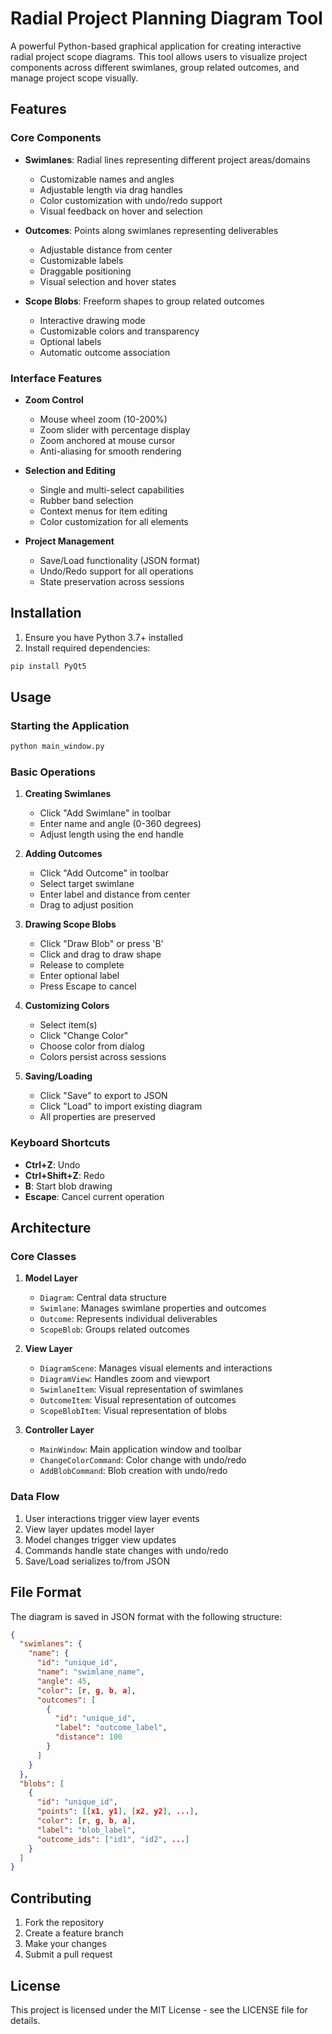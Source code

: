 # Radial Project Planning Diagram Tool

A powerful Python-based graphical application for creating interactive radial project scope diagrams. This tool allows users to visualize project components across different swimlanes, group related outcomes, and manage project scope visually.

## Features

### Core Components
- **Swimlanes**: Radial lines representing different project areas/domains
  - Customizable names and angles
  - Adjustable length via drag handles
  - Color customization with undo/redo support
  - Visual feedback on hover and selection

- **Outcomes**: Points along swimlanes representing deliverables
  - Adjustable distance from center
  - Customizable labels
  - Draggable positioning
  - Visual selection and hover states

- **Scope Blobs**: Freeform shapes to group related outcomes
  - Interactive drawing mode
  - Customizable colors and transparency
  - Optional labels
  - Automatic outcome association

### Interface Features
- **Zoom Control**
  - Mouse wheel zoom (10-200%)
  - Zoom slider with percentage display
  - Zoom anchored at mouse cursor
  - Anti-aliasing for smooth rendering

- **Selection and Editing**
  - Single and multi-select capabilities
  - Rubber band selection
  - Context menus for item editing
  - Color customization for all elements

- **Project Management**
  - Save/Load functionality (JSON format)
  - Undo/Redo support for all operations
  - State preservation across sessions

## Installation

1. Ensure you have Python 3.7+ installed
2. Install required dependencies:
```bash
pip install PyQt5
```

## Usage

### Starting the Application
```bash
python main_window.py
```

### Basic Operations

1. **Creating Swimlanes**
   - Click "Add Swimlane" in toolbar
   - Enter name and angle (0-360 degrees)
   - Adjust length using the end handle

2. **Adding Outcomes**
   - Click "Add Outcome" in toolbar
   - Select target swimlane
   - Enter label and distance from center
   - Drag to adjust position

3. **Drawing Scope Blobs**
   - Click "Draw Blob" or press 'B'
   - Click and drag to draw shape
   - Release to complete
   - Enter optional label
   - Press Escape to cancel

4. **Customizing Colors**
   - Select item(s)
   - Click "Change Color"
   - Choose color from dialog
   - Colors persist across sessions

5. **Saving/Loading**
   - Click "Save" to export to JSON
   - Click "Load" to import existing diagram
   - All properties are preserved

### Keyboard Shortcuts
- **Ctrl+Z**: Undo
- **Ctrl+Shift+Z**: Redo
- **B**: Start blob drawing
- **Escape**: Cancel current operation

## Architecture

### Core Classes

1. **Model Layer**
   - `Diagram`: Central data structure
   - `Swimlane`: Manages swimlane properties and outcomes
   - `Outcome`: Represents individual deliverables
   - `ScopeBlob`: Groups related outcomes

2. **View Layer**
   - `DiagramScene`: Manages visual elements and interactions
   - `DiagramView`: Handles zoom and viewport
   - `SwimlaneItem`: Visual representation of swimlanes
   - `OutcomeItem`: Visual representation of outcomes
   - `ScopeBlobItem`: Visual representation of blobs

3. **Controller Layer**
   - `MainWindow`: Main application window and toolbar
   - `ChangeColorCommand`: Color change with undo/redo
   - `AddBlobCommand`: Blob creation with undo/redo

### Data Flow
1. User interactions trigger view layer events
2. View layer updates model layer
3. Model changes trigger view updates
4. Commands handle state changes with undo/redo
5. Save/Load serializes to/from JSON

## File Format

The diagram is saved in JSON format with the following structure:
```json
{
  "swimlanes": {
    "name": {
      "id": "unique_id",
      "name": "swimlane_name",
      "angle": 45,
      "color": [r, g, b, a],
      "outcomes": [
        {
          "id": "unique_id",
          "label": "outcome_label",
          "distance": 100
        }
      ]
    }
  },
  "blobs": [
    {
      "id": "unique_id",
      "points": [[x1, y1], [x2, y2], ...],
      "color": [r, g, b, a],
      "label": "blob_label",
      "outcome_ids": ["id1", "id2", ...]
    }
  ]
}
```

## Contributing

1. Fork the repository
2. Create a feature branch
3. Make your changes
4. Submit a pull request

## License

This project is licensed under the MIT License - see the LICENSE file for details.
